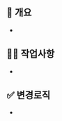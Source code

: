 <!--
  PR 작성 가이드
1. 겸손한 어조를 사용하여 상대방이 기분나쁘지 않도록 노력할 것.
2. emoji, @어노테이션 등을 사용하여 효과적으로 소통할 것.
3. 명확하게 질문하고 명확하게 답변할 것.
4. 새로운 모듈 설치시 PR message에 기재할 것.
5. PR 올리기전에 branch 반드시 확인할 것. 
-->

## 📌 개요 <!-- PR내용에 대해 축약해서 적어주세요. -->
-
## 👩‍💻 작업사항 <!-- PR내용에 대해 상세설명이 필요하다면 이 부분에 기재 해주세요. -->
-
## ✅ 변경로직 <!-- 고친 사항을 적어주세요. 재PR 시에만 사용해 주세요! (재PR 아닌 경우 삭제) -->
-


